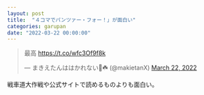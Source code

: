 ```yaml
---
layout: post
title:  "４コマでパンツァー・フォー！」が面白い"
categories: garupan
date: "2022-03-22 00:00:00"
---
```



<blockquote class="twitter-tweet tw-align-center"><p lang="ja" dir="ltr">最高 <a href="https://t.co/wfc3Of9f8k">https://t.co/wfc3Of9f8k</a></p>&mdash; まきえたんははかれない🥦☘️ (@makietanX) <a href="https://twitter.com/makietanX/status/1506242154804375552?ref_src=twsrc%5Etfw">March 22, 2022</a></blockquote> <script async src="https://platform.twitter.com/widgets.js" charset="utf-8"></script>


戦車道大作戦や公式サイトで読めるものよりも面白い。

